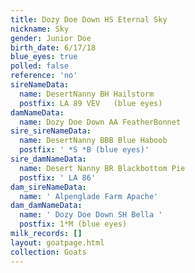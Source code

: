 ```yaml
---
title: Dozy Doe Down HS Eternal Sky
nickname: Sky
gender: Junior Doe
birth_date: 6/17/18
blue_eyes: true
polled: false
reference: 'no'
sireNameData:
  name: DesertNanny BH Hailstorm
  postfix: LA 89 VEV   (blue eyes)
damNameData:
  name: Dozy Doe Down AA FeatherBonnet
sire_sireNameData:
  name: DesertNanny BBB Blue Haboob
  postfix: ' *S *B (blue eyes)'
sire_damNameData:
  name: Desert Nanny BR Blackbottom Pie
  postfix: ' LA 86'
dam_sireNameData:
  name: ' Alpenglade Farm Apache'
dam_damNameData:
  name: ' Dozy Doe Down SH Bella '
  postfix: 1*M (blue eyes)
milk_records: []
layout: goatpage.html
collection: Goats
---
```


